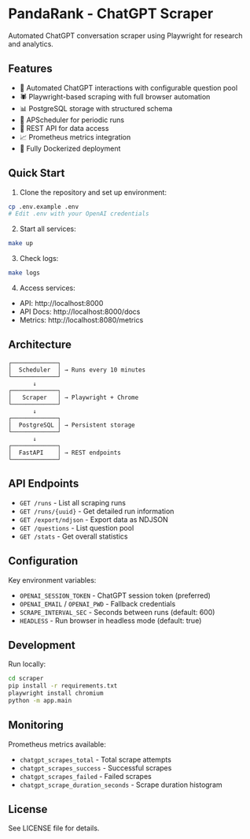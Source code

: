 # PandaRank - ChatGPT Scraper

Automated ChatGPT conversation scraper using Playwright for research and analytics.

## Features

- 🤖 Automated ChatGPT interactions with configurable question pool
- 🕷️ Playwright-based scraping with full browser automation
- 📊 PostgreSQL storage with structured schema
- 🔄 APScheduler for periodic runs
- 📡 REST API for data access
- 📈 Prometheus metrics integration
- 🐳 Fully Dockerized deployment

## Quick Start

1. Clone the repository and set up environment:
```bash
cp .env.example .env
# Edit .env with your OpenAI credentials
```

2. Start all services:
```bash
make up
```

3. Check logs:
```bash
make logs
```

4. Access services:
- API: http://localhost:8000
- API Docs: http://localhost:8000/docs
- Metrics: http://localhost:8080/metrics

## Architecture

```
┌─────────────┐
│  Scheduler  │ → Runs every 10 minutes
└─────────────┘
       ↓
┌─────────────┐
│   Scraper   │ → Playwright + Chrome
└─────────────┘
       ↓
┌─────────────┐
│  PostgreSQL │ → Persistent storage
└─────────────┘
       ↓
┌─────────────┐
│  FastAPI    │ → REST endpoints
└─────────────┘
```

## API Endpoints

- `GET /runs` - List all scraping runs
- `GET /runs/{uuid}` - Get detailed run information
- `GET /export/ndjson` - Export data as NDJSON
- `GET /questions` - List question pool
- `GET /stats` - Get overall statistics

## Configuration

Key environment variables:

- `OPENAI_SESSION_TOKEN` - ChatGPT session token (preferred)
- `OPENAI_EMAIL` / `OPENAI_PWD` - Fallback credentials
- `SCRAPE_INTERVAL_SEC` - Seconds between runs (default: 600)
- `HEADLESS` - Run browser in headless mode (default: true)

## Development

Run locally:
```bash
cd scraper
pip install -r requirements.txt
playwright install chromium
python -m app.main
```

## Monitoring

Prometheus metrics available:
- `chatgpt_scrapes_total` - Total scrape attempts
- `chatgpt_scrapes_success` - Successful scrapes
- `chatgpt_scrapes_failed` - Failed scrapes
- `chatgpt_scrape_duration_seconds` - Scrape duration histogram

## License

See LICENSE file for details.